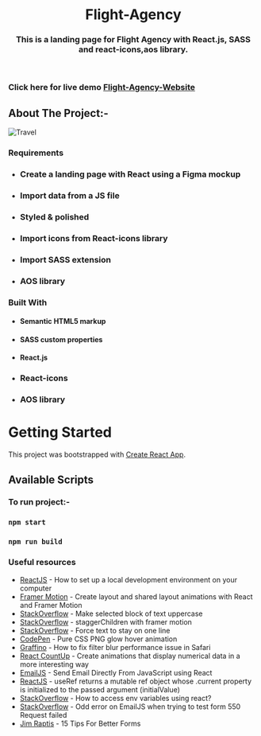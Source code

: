 <!-- PROJECT LOGO -->
<p align="center">

  <h1 align="center">Flight-Agency</h1>

  <h3 align="center">
  This is a landing page for Flight Agency with React.js, SASS and react-icons,aos library.
  </h3>
 <br />
 

 ### Click here for live demo   <a href="https://siddharthchn.github.io/Flight-Agency_Website/" target="_blank">Flight-Agency-Website</a>

</p>

<!-- ABOUT THE PROJECT -->

## About The Project:-



![Travel](https://github.com/Siddharthchn/Flight-Agency_Website/assets/109435160/084c8755-c9e2-4d4a-bcd8-13df022dab4c)




### Requirements

- ### Create a landing page with React using a Figma mockup
- ### Import data from a JS file
- ### Styled & polished
- ### Import icons from React-icons library
- ### Import SASS extension
- ### AOS library
  

### Built With

- #### Semantic HTML5 markup
- #### SASS custom properties
- #### React.js
- ### React-icons
- ### AOS library

<!-- GETTING STARTED -->

# Getting Started

This project was bootstrapped with [Create React App](https://github.com/facebook/create-react-app).

## Available Scripts

### To run project:-

### `npm start`

### `npm run build`


### Useful resources

- [ReactJS](https://reactjs.org/tutorial/tutorial.html) - How to set up a local development environment on your computer
- [Framer Motion](https://www.framer.com/docs/layout-animations/) - Create layout and shared layout animations with React and Framer Motion
- [StackOverflow](https://stackoverflow.com/questions/35184509/make-selected-block-of-text-uppercase) - Make selected block of text uppercase
- [StackOverflow](https://stackoverflow.com/questions/62007505/staggerchildren-with-framer-motion) - staggerChildren with framer motion
- [StackOverflow](https://stackoverflow.com/questions/37261988/force-text-to-stay-on-one-line) - Force text to stay on one line
- [CodePen](https://codepen.io/widhi_allan/pen/jOBewE) - Pure CSS PNG glow hover animation
- [Graffino](https://graffino.com/til/CjT2jrcLHP-how-to-fix-filter-blur-performance-issue-in-safari) - How to fix filter blur performance issue in Safari
- [React CountUp](https://github.com/glennreyes/react-countup) - Create animations that display numerical data in a more interesting way
- [EmailJS](https://www.emailjs.com/docs/examples/reactjs/) - Send Email Directly From JavaScript using React
- [ReactJS](https://it.reactjs.org/docs/hooks-reference.html#useref) - useRef returns a mutable ref object whose .current property is initialized to the passed argument (initialValue)
- [StackOverflow](https://stackoverflow.com/questions/71607893/how-to-access-env-variables-using-react) - How to access env variables using react?
- [StackOverflow](https://stackoverflow.com/questions/71357518/odd-error-on-emailjs-when-trying-to-test-form-550-request-failed) - Odd error on EmailJS when trying to test form 550 Request failed
- [Jim Raptis](https://medium.muz.li/15-tips-for-better-ui-forms-744febd107f9) - 15 Tips For Better Forms



